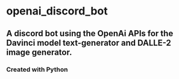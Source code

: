 # openai_discord_bot

## A discord bot using the OpenAi APIs for the Davinci model text-generator and DALLE-2 image generator.

### Created with Python


